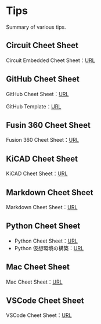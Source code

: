 # Tips

Summary of various tips.

## Circuit Cheet Sheet

Circuit Embedded Cheet Sheet：[URL](Circuit/Circuit_CheetSheet.md)

## GitHub Cheet Sheet

GitHub Cheet Sheet：[URL](GitHub/GitHub_CheetSheet.md)

GitHub Template：[URL](GitHub/GitHub.md)

## Fusin 360 Cheet Sheet

Fusion 360 Cheet Sheet：[URL](Fusion360/Fusion360_CheetSheet.md)

## KiCAD Cheet Sheet

KiCAD Cheet Sheet：[URL](KiCad/KiCad_CheetSheet.md)

## Markdown Cheet Sheet

Markdown Cheet Sheet：[URL](Markdown/Markdown_CheetSheet.md)

## Python Cheet Sheet

- Python Cheet Sheet：[URL](Python/Python_CheetShett.md)
- Python 仮想環境の構築：[URL](Python/Python_VirtualEnv.md)

## Mac Cheet Sheet

Mac Cheet Sheet：[URL](Mac/Mac_CheetSheet.md)

## VSCode Cheet Sheet

VSCode Cheet Sheet：[URL](VSCode/VSCode_CheetSheet.md)
